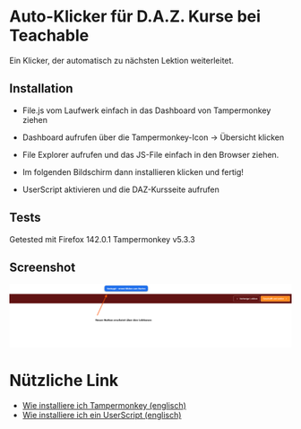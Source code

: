 # Auto-Klicker für D.A.Z. Kurse bei Teachable
Ein Klicker, der automatisch zu nächsten Lektion weiterleitet. 

## Installation

- File.js vom Laufwerk einfach in das Dashboard von Tampermonkey ziehen
-   Dashboard aufrufen über die Tampermonkey-Icon -> Übersicht klicken
- File Explorer aufrufen und das JS-File einfach in den Browser ziehen.
- Im folgenden Bildschirm dann installieren klicken und fertig!

- UserScript aktivieren und die DAZ-Kursseite aufrufen

## Tests

Getested mit Firefox 142.0.1
Tampermonkey v5.3.3

## Screenshot

![Screenshot Auto-Klicker](https://github.com/chaot2000/daz_auto_clicker/blob/main/daz_teachable_button.png)


# Nützliche Link

- [Wie installiere ich Tampermonkey (englisch)](https://www.tampermonkey.net/faq.php#Q100)
- [Wie installiere ich ein UserScript (englisch)](https://www.tampermonkey.net/faq.php#Q102)
